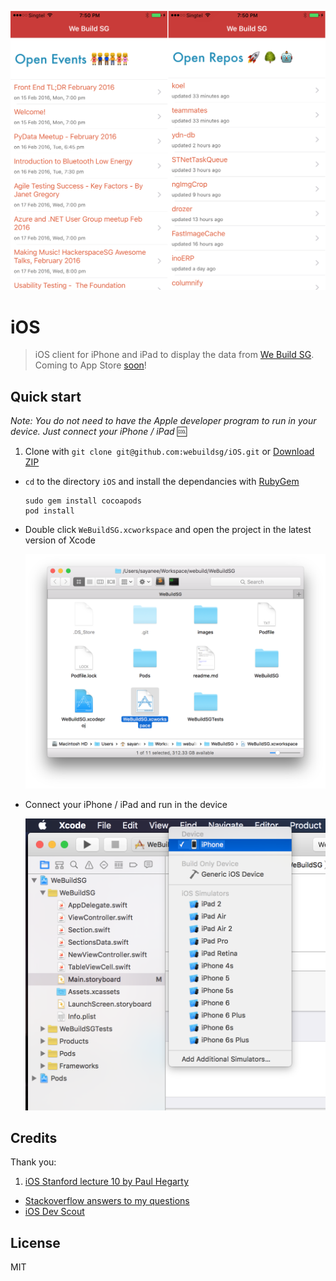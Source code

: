 ![](images/screenshot.jpg)

# iOS

> iOS client for iPhone and iPad to display the data from [We Build SG](https://webuild.sg/). Coming to App Store [soon](https://github.com/webuildsg/iOS/issues/5)!

## Quick start

*Note: You do not need to have the Apple developer program to run in your device. Just connect your iPhone / iPad* :cool:

1. Clone with `git clone git@github.com:webuildsg/iOS.git` or [Download ZIP](https://github.com/webuildsg/iOS/archive/master.zip)
- `cd` to the directory `iOS` and install the dependancies with [RubyGem](https://rubygems.org/)

  ```shell
  sudo gem install cocoapods
  pod install
  ```
- Double click `WeBuildSG.xcworkspace` and open the project in the latest version of Xcode

  ![](images/workspace.png)
- Connect your iPhone / iPad and run in the device

  ![](images/run.png)

## Credits

Thank you:

1. [iOS Stanford lecture 10 by Paul Hegarty](https://itunes.apple.com/en/course/developing-ios-8-apps-swift/id961180099)
- [Stackoverflow answers to my questions](https://stackoverflow.com/users/496797/sayanee?tab=questions)
- [iOS Dev Scout](http://iosdevscout.com/)

## License

MIT
